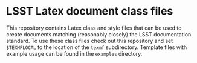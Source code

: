 # LSST Latex document class files

This repository contains Latex class and style files that can be used to create documents matching (reasonably closely) the LSST documentation standard.
To use these class files check out this repository and set `$TEXMFLOCAL` to the location of the `texmf` subdirectory.
Template files with example usage can be found in the `examples` directory.

